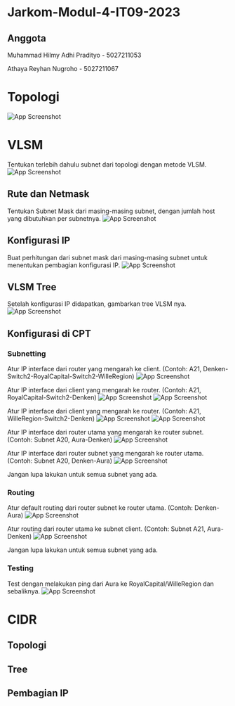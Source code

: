 # Jarkom-Modul-4-IT09-2023

## Anggota
Muhammad Hilmy Adhi Pradityo - 5027211053

Athaya Reyhan Nugroho - 5027211067

# Topologi
![App Screenshot](https://i.ibb.co/JK1YKfJ/Whats-App-Image-2023-12-05-at-13-12-40.jpg)

# VLSM
Tentukan terlebih dahulu subnet dari topologi dengan metode VLSM.
![App Screenshot](https://i.ibb.co/yNRCHSG/Whats-App-Image-2023-12-05-at-13-19-24.jpg)

## Rute dan Netmask
Tentukan Subnet Mask dari masing-masing subnet, dengan jumlah host yang dibutuhkan per subnetnya.
![App Screenshot](https://i.ibb.co/XFPYhhz/Whats-App-Image-2023-12-02-at-01-56-25.jpg)

## Konfigurasi IP
Buat perhitungan dari subnet mask dari masing-masing subnet untuk menentukan pembagian konfigurasi IP.
![App Screenshot](https://i.ibb.co/QKBmxNx/Whats-App-Image-2023-12-02-at-01-56-52.jpg)

## VLSM Tree 
Setelah konfigurasi IP didapatkan, gambarkan tree VLSM nya.
![App Screenshot](https://i.ibb.co/v4Sw9rt/Whats-App-Image-2023-12-02-at-02-33-11-1.jpg)

## Konfigurasi di CPT
### Subnetting
Atur IP interface dari router yang mengarah ke client. (Contoh: A21, Denken-Switch2-RoyalCapital-Switch2-WilleRegion)
![App Screenshot](https://i.ibb.co/tZ0VSpj/Whats-App-Image-2023-12-05-at-13-39-07.jpg)

Atur IP interface dari client yang mengarah ke router. (Contoh: A21, RoyalCapital-Switch2-Denken)
![App Screenshot](https://i.ibb.co/tCK5yB7/Whats-App-Image-2023-12-05-at-13-43-15.jpg)
![App Screenshot](https://i.ibb.co/jV8H3MP/Whats-App-Image-2023-12-05-at-13-46-59.jpg)

Atur IP interface dari client yang mengarah ke router. (Contoh: A21, WilleRegion-Switch2-Denken)
![App Screenshot](https://i.ibb.co/nLbjwd0/Whats-App-Image-2023-12-05-at-13-44-53.jpg)
![App Screenshot](https://i.ibb.co/jw755FS/Whats-App-Image-2023-12-05-at-13-49-04.jpg)

Atur IP interface dari router utama yang mengarah ke router subnet. (Contoh: Subnet A20, Aura-Denken)
![App Screenshot](https://i.ibb.co/nPrQMxW/Whats-App-Image-2023-12-05-at-13-53-19.jpg)

Atur IP interface dari router subnet yang mengarah ke router utama. (Contoh: Subnet A20, Denken-Aura)
![App Screenshot](https://i.ibb.co/CKHM5xf/Whats-App-Image-2023-12-05-at-13-55-27.jpg)

Jangan lupa lakukan untuk semua subnet yang ada.

### Routing
Atur default routing dari router subnet ke router utama. (Contoh: Denken-Aura)
![App Screenshot](https://i.ibb.co/XbRPJQh/Whats-App-Image-2023-12-05-at-14-00-06.jpg)

Atur routing dari router utama ke subnet client. (Contoh: Subnet A21, Aura-Denken)
![App Screenshot](https://i.ibb.co/Pm4Cc94/Whats-App-Image-2023-12-05-at-14-02-22.jpg)

Jangan lupa lakukan untuk semua subnet yang ada.

### Testing
Test dengan melakukan ping dari Aura ke RoyalCapital/WilleRegion dan sebaliknya.
![App Screenshot](https://i.ibb.co/dsTK5CV/Whats-App-Image-2023-12-05-at-14-08-56.jpg)

# CIDR

## Topologi

## Tree

## Pembagian IP
